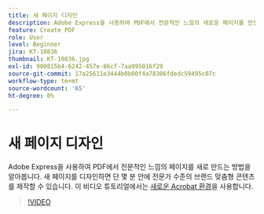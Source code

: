 ```yaml
---
title: 새 페이지 디자인
description: Adobe Express을 사용하여 PDF에서 전문적인 느낌의 새로운 페이지를 만드는 방법을 알아봅니다.
feature: Create PDF
role: User
level: Beginner
jira: KT-10836
thumbnail: KT-10836.jpg
exl-id: 900815b4-6242-457e-86cf-7aa995016f29
source-git-commit: 17a25611e3444b0b00f4a78306fdedc59495c07c
workflow-type: tm+mt
source-wordcount: '65'
ht-degree: 0%

---
```


# 새 페이지 디자인

Adobe Express을 사용하여 PDF에서 전문적인 느낌의 페이지를 새로 만드는 방법을 알아봅니다. 새 페이지를 디자인하면 단 몇 분 안에 전문가 수준의 브랜드 맞춤형 콘텐츠를 제작할 수 있습니다. 이 비디오 튜토리얼에서는 [새로운 Acrobat 환경](new-workspace.md)을 사용합니다.

>[!VIDEO](https://video.tv.adobe.com/v/3417495?enablevpops&quality=12&learn=on&hidetitle=true&captions=kor)
